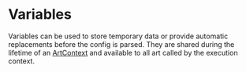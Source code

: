 # Variables

Variables can be used to store temporary data or provide automatic replacements before the config is parsed. They are shared during the lifetime of an [ArtContext](art-context.md) and available to all art called by the execution context.
